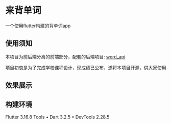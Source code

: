 # 来背单词
一个使用flutter构建的背单词app

## 使用须知
本项目为前后端分离的前端部分，配套的后端项目: [word_api](https://github.com/Mrhunderb/word_api)

项目初衷是为了完成学校课程设计，现成绩已公布，遂将本项目开源，供大家使用

## 效果展示

## 构建环境
Flutter 3.16.8 
Tools • Dart 3.2.5 • DevTools 2.28.5
